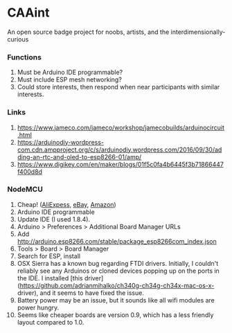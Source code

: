 # CAAint
An open source badge project for noobs, artists, and the interdimensionally-curious

### Functions
1. Must be Arduino IDE programmable?
2. Must include ESP mesh networking?
3. Could store interests, then respond when near participants with similar interests.

### Links
1. https://www.jameco.com/jameco/workshop/jamecobuilds/arduinocircuit.html
2. https://arduinodiy-wordpress-com.cdn.ampproject.org/c/s/arduinodiy.wordpress.com/2016/09/30/adding-an-rtc-and-oled-to-esp8266-01/amp/
3. https://www.digikey.com/en/maker/blogs/01f5c0fa4b6445f3b71866447f400d8d

### NodeMCU
1. Cheap! ([AliExpess](https://www.aliexpress.com/store/product/NodeMcu-Lua-WIFI-development-board-based-on-the-ESP8266-Internet-of-things/110055_32339203041.html), [eBay](https://www.ebay.com/i/192164536182?chn=ps&dispItem=1), [Amazon](https://www.amazon.com/HiLetgo-Internet-Development-Wireless-Micropython/dp/B010O1G1ES/ref=sr_1_6_sspa?s=electronics&ie=UTF8&qid=1506962067&sr=1-6-spons&keywords=nodemcu+1.0&psc=10))
2. Arduino IDE programmable
  1. Update IDE (I used 1.8.4).
  2. Arduino > Preferences > Additional Board Manager URLs
  3. Add http://arduino.esp8266.com/stable/package_esp8266com_index.json
  4. Tools > Board > Board Manager
  5. Search for ESP, install
  6. OSX Sierra has a known bug regarding FTDI drivers. Initially, I
  couldn't reliably see any Arduinos or cloned devices popping up on the
  ports in the IDE. I installed [this
  driver](https://github.com/adrianmihalko/ch340g-ch34g-ch34x-mac-os-x-
  driver), and it seems to have fixed the issue.
3. Battery power may be an issue, but it sounds like all wifi modules are power hungry.
4. Seems like cheaper boards are version 0.9, which has a less friendly layout compared to 1.0.
